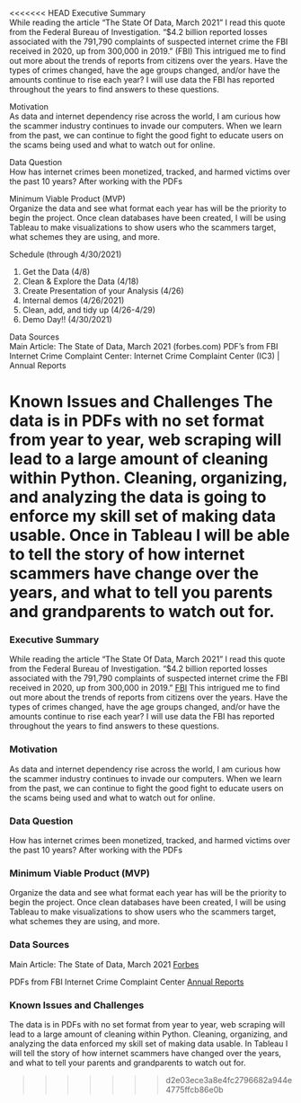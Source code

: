<<<<<<< HEAD
Executive Summary	
While reading the article “The State Of Data, March 2021” I read this quote from the Federal Bureau of Investigation. “$4.2 billion reported losses associated with the 791,790 complaints of suspected internet crime the FBI received in 2020, up from 300,000 in 2019.” (FBI) This intrigued me to find out more about the trends of reports from citizens over the years. Have the types of crimes changed, have the age groups changed, and/or have the amounts continue to rise each year? I will use data the FBI has reported throughout the years to find answers to these questions.
	
Motivation	
As data and internet dependency rise across the world, I am curious how the scammer industry continues to invade our computers. When we learn from the past, we can continue to fight the good fight to educate users on the scams being used and what to watch out for online.
	
Data Question	
How has internet crimes been monetized, tracked, and harmed victims over the past 10 years?
	After working with the PDFs 

Minimum Viable Product (MVP)	
Organize the data and see what format each year has will be the priority to begin the project. Once clean databases have been created, I will be using Tableau to make visualizations to show users who the scammers target, what schemes they are using, and more.

Schedule (through 4/30/2021)	
1.	Get the Data (4/8)
2.	Clean & Explore the Data (4/18)
3.	Create Presentation of your Analysis (4/26)
4.	Internal demos (4/26/2021)
5.	Clean, add, and tidy up (4/26-4/29)
6.	Demo Day!! (4/30/2021)

Data Sources	
Main Article: The State of Data, March 2021 (forbes.com)
PDF’s from FBI Internet Crime Complaint Center: Internet Crime Complaint Center (IC3) | Annual Reports
	
Known Issues and Challenges	
The data is in PDFs with no set format from year to year, web scraping will lead to a large amount of cleaning within Python. Cleaning, organizing, and analyzing the data is going to enforce my skill set of making data usable. Once in Tableau I will be able to tell the story of how internet scammers have change over the years, and what to tell you parents and grandparents to watch out for.
=======
### Executive Summary
While reading the article “The State Of Data, March 2021” I read this quote from the Federal Bureau of Investigation. “$4.2 billion reported losses associated with the 791,790 complaints of suspected internet crime the FBI received in 2020, up from 300,000 in 2019.” [FBI](https://www.forbes.com/sites/gilpress/2021/03/31/the-state-of-data-march-2021/?sh=75cf88ff3628) This intrigued me to find out more about the trends of reports from citizens over the years. Have the types of crimes changed, have the age groups changed, and/or have the amounts continue to rise each year? I will use data the FBI has reported throughout the years to find answers to these questions.
	
### Motivation
As data and internet dependency rise across the world, I am curious how the scammer industry continues to invade our computers. When we learn from the past, we can continue to fight the good fight to educate users on the scams being used and what to watch out for online.
	
### Data Question
How has internet crimes been monetized, tracked, and harmed victims over the past 10 years?
	After working with the PDFs 

### Minimum Viable Product (MVP)
Organize the data and see what format each year has will be the priority to begin the project. Once clean databases have been created, I will be using Tableau to make visualizations to show users who the scammers target, what schemes they are using, and more.

### Data Sources
Main Article: The State of Data, March 2021 [Forbes](https://www.forbes.com/sites/gilpress/2021/03/31/the-state-of-data-march-2021/?sh=75cf88ff3628)

PDFs from FBI Internet Crime Complaint Center [Annual Reports](https://www.ic3.gov/Home/AnnualReports)

### Known Issues and Challenges
The data is in PDFs with no set format from year to year, web scraping will lead to a large amount of cleaning within Python. Cleaning, organizing, and analyzing the data enforced my skill set of making data usable. 
In Tableau I will tell the story of how internet scammers have changed over the years, and what to tell your parents and grandparents to watch out for.
>>>>>>> d2e03ece3a8e4fc2796682a944e4775ffcb86e0b
